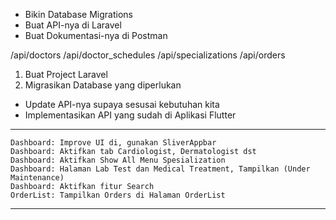 - Bikin Database Migrations
- Buat API-nya di Laravel
- Buat Dokumentasi-nya di Postman

/api/doctors
/api/doctor_schedules
/api/specializations
/api/orders

1. Buat Project Laravel
2. Migrasikan Database yang diperlukan 

- Update API-nya supaya sesusai kebutuhan kita
- Implementasikan API yang sudah di Aplikasi Flutter

---

    Dashboard: Improve UI di, gunakan SliverAppbar
    Dashboard: Aktifkan tab Cardiologist, Dermatologist dst
    Dashboard: Aktifkan Show All Menu Spesialization
    Dashboard: Halaman Lab Test dan Medical Treatment, Tampilkan (Under Maintenance)
    Dashboard: Aktifkan fitur Search
    OrderList: Tampilkan Orders di Halaman OrderList

---